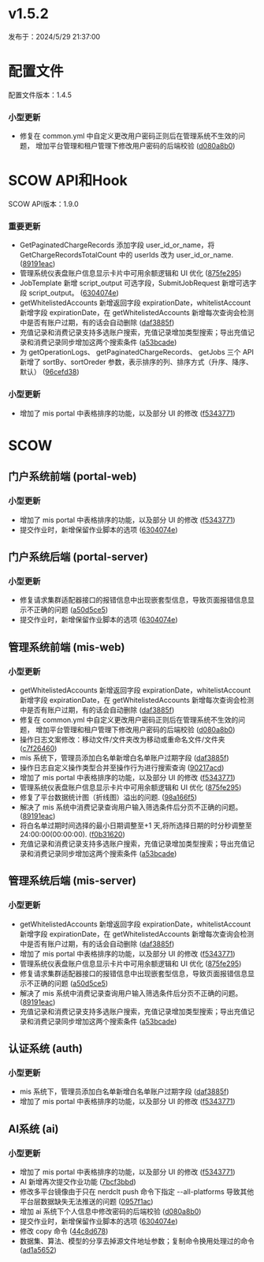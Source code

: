 # v1.5.2

发布于：2024/5/29 21:37:00



# 配置文件

配置文件版本：1.4.5

### 小型更新
- 修复在 common.yml 中自定义更改用户密码正则后在管理系统不生效的问题，
增加平台管理和租户管理下修改用户密码的后端校验 ([d080a8b0](https://github.com/PKUHPC/SCOW/commit/d080a8b0db84d0f30d76e28af35bff5212152151))


# SCOW API和Hook

SCOW API版本：1.9.0

### 重要更新
- GetPaginatedChargeRecords 添加字段 user_id_or_name，将 GetChargeRecordsTotalCount 中的 userIds 改为 user_id_or_name. ([89191eac](https://github.com/PKUHPC/SCOW/commit/89191eacd88ead95bd3a8aaac26a2931ac8c9d10))
- 管理系统仪表盘账户信息显示卡片中可用余额逻辑和 UI 优化 ([875fe295](https://github.com/PKUHPC/SCOW/commit/875fe295f4e7bd84f0c045033181d0624a72f538))
- JobTemplate 新增 script_output 可选字段，SubmitJobRequest 新增可选字段 script_output。 ([6304074e](https://github.com/PKUHPC/SCOW/commit/6304074e11623142335a4f089b404c14474771c0))
- getWhitelistedAccounts 新增返回字段 expirationDate，whitelistAccount 新增字段 expirationDate，在 getWhitelistedAccounts 新增每次查询会检测 中是否有账户过期，有的话会自动删除 ([daf3885f](https://github.com/PKUHPC/SCOW/commit/daf3885feb5d976836001f133786e231be0da5a2))
- 充值记录和消费记录支持多选账户搜索，充值记录增加类型搜索；导出充值记录和消费记录同步增加这两个搜索条件 ([a53bcade](https://github.com/PKUHPC/SCOW/commit/a53bcade9ce674ca599a03386e3bce248e86a480))
- 为 getOperationLogs、 getPaginatedChargeRecords、 getJobs 三个 API 新增了 sortBy、sortOreder 参数，表示排序的列、排序方式（升序、降序、默认） ([96cefd38](https://github.com/PKUHPC/SCOW/commit/96cefd383cd57ca7621cff6986ca84e19941f6c9))

### 小型更新
- 增加了 mis portal 中表格排序的功能，以及部分 UI 的修改 ([f5343771](https://github.com/PKUHPC/SCOW/commit/f5343771fd794be70a84a0a6db8a47f27814af50))


# SCOW

## 门户系统前端 (portal-web) 

### 小型更新
- 增加了 mis portal 中表格排序的功能，以及部分 UI 的修改 ([f5343771](https://github.com/PKUHPC/SCOW/commit/f5343771fd794be70a84a0a6db8a47f27814af50))
- 提交作业时，新增保留作业脚本的选项 ([6304074e](https://github.com/PKUHPC/SCOW/commit/6304074e11623142335a4f089b404c14474771c0))

## 门户系统后端 (portal-server) 

### 小型更新
- 修复请求集群适配器接口的报错信息中出现嵌套型信息，导致页面报错信息显示不正确的问题 ([a50d5ce5](https://github.com/PKUHPC/SCOW/commit/a50d5ce556a82310bfff8366e14ab247d779a2f1))
- 提交作业时，新增保留作业脚本的选项 ([6304074e](https://github.com/PKUHPC/SCOW/commit/6304074e11623142335a4f089b404c14474771c0))

## 管理系统前端 (mis-web) 

### 小型更新
- getWhitelistedAccounts 新增返回字段 expirationDate，whitelistAccount 新增字段 expirationDate，在 getWhitelistedAccounts 新增每次查询会检测 中是否有账户过期，有的话会自动删除 ([daf3885f](https://github.com/PKUHPC/SCOW/commit/daf3885feb5d976836001f133786e231be0da5a2))
- 修复在 common.yml 中自定义更改用户密码正则后在管理系统不生效的问题，
增加平台管理和租户管理下修改用户密码的后端校验 ([d080a8b0](https://github.com/PKUHPC/SCOW/commit/d080a8b0db84d0f30d76e28af35bff5212152151))
- 操作日志文案修改：移动文件/文件夹改为移动或重命名文件/文件夹 ([c7f26460](https://github.com/PKUHPC/SCOW/commit/c7f264609af6e9c30629a056185f362523290d0f))
- mis 系统下，管理员添加白名单新增白名单账户过期字段 ([daf3885f](https://github.com/PKUHPC/SCOW/commit/daf3885feb5d976836001f133786e231be0da5a2))
- 操作日志自定义操作类型合并至操作行为进行搜索查询 ([90217acd](https://github.com/PKUHPC/SCOW/commit/90217acd60eb1d41b7f2a233e56594109114bf11))
- 增加了 mis portal 中表格排序的功能，以及部分 UI 的修改 ([f5343771](https://github.com/PKUHPC/SCOW/commit/f5343771fd794be70a84a0a6db8a47f27814af50))
- 管理系统仪表盘账户信息显示卡片中可用余额逻辑和 UI 优化 ([875fe295](https://github.com/PKUHPC/SCOW/commit/875fe295f4e7bd84f0c045033181d0624a72f538))
- 修复了平台数据统计图（折线图）溢出的问题. ([98a166f5](https://github.com/PKUHPC/SCOW/commit/98a166f5c1501bd2b0054e100affbe60c82ebfa0))
- 解决了 mis 系统中消费记录查询用户输入筛选条件后分页不正确的问题。 ([89191eac](https://github.com/PKUHPC/SCOW/commit/89191eacd88ead95bd3a8aaac26a2931ac8c9d10))
- 将白名单过期时间选择的最小日期调整至+1 天,将所选择日期的时分秒调整至 24:00:00(00:00:00). ([f0b31620](https://github.com/PKUHPC/SCOW/commit/f0b31620a81eae1d1e3d7a737ac3de0f6ef3a0f5))
- 充值记录和消费记录支持多选账户搜索，充值记录增加类型搜索；导出充值记录和消费记录同步增加这两个搜索条件 ([a53bcade](https://github.com/PKUHPC/SCOW/commit/a53bcade9ce674ca599a03386e3bce248e86a480))

## 管理系统后端 (mis-server) 

### 小型更新
- getWhitelistedAccounts 新增返回字段 expirationDate，whitelistAccount 新增字段 expirationDate，在 getWhitelistedAccounts 新增每次查询会检测 中是否有账户过期，有的话会自动删除 ([daf3885f](https://github.com/PKUHPC/SCOW/commit/daf3885feb5d976836001f133786e231be0da5a2))
- 增加了 mis portal 中表格排序的功能，以及部分 UI 的修改 ([f5343771](https://github.com/PKUHPC/SCOW/commit/f5343771fd794be70a84a0a6db8a47f27814af50))
- 管理系统仪表盘账户信息显示卡片中可用余额逻辑和 UI 优化 ([875fe295](https://github.com/PKUHPC/SCOW/commit/875fe295f4e7bd84f0c045033181d0624a72f538))
- 修复请求集群适配器接口的报错信息中出现嵌套型信息，导致页面报错信息显示不正确的问题 ([a50d5ce5](https://github.com/PKUHPC/SCOW/commit/a50d5ce556a82310bfff8366e14ab247d779a2f1))
- 解决了 mis 系统中消费记录查询用户输入筛选条件后分页不正确的问题。 ([89191eac](https://github.com/PKUHPC/SCOW/commit/89191eacd88ead95bd3a8aaac26a2931ac8c9d10))
- 充值记录和消费记录支持多选账户搜索，充值记录增加类型搜索；导出充值记录和消费记录同步增加这两个搜索条件 ([a53bcade](https://github.com/PKUHPC/SCOW/commit/a53bcade9ce674ca599a03386e3bce248e86a480))

## 认证系统 (auth) 

### 小型更新
- mis 系统下，管理员添加白名单新增白名单账户过期字段 ([daf3885f](https://github.com/PKUHPC/SCOW/commit/daf3885feb5d976836001f133786e231be0da5a2))
- 增加了 mis portal 中表格排序的功能，以及部分 UI 的修改 ([f5343771](https://github.com/PKUHPC/SCOW/commit/f5343771fd794be70a84a0a6db8a47f27814af50))

## AI系统 (ai) 

### 小型更新
- 增加了 mis portal 中表格排序的功能，以及部分 UI 的修改 ([f5343771](https://github.com/PKUHPC/SCOW/commit/f5343771fd794be70a84a0a6db8a47f27814af50))
- AI 新增再次提交作业功能 ([7bcf3bbd](https://github.com/PKUHPC/SCOW/commit/7bcf3bbdeacdb5d093a0b18e50bd7f5d61037613))
- 修改多平台镜像由于只在 nerdclt push 命令下指定 --all-platforms 导致其他平台层数据缺失无法推送的问题 ([0957f1ac](https://github.com/PKUHPC/SCOW/commit/0957f1ac19f5e67fc7e059f2161c91b8aa3430a6))
- 增加 ai 系统下个人信息中修改密码的后端校验 ([d080a8b0](https://github.com/PKUHPC/SCOW/commit/d080a8b0db84d0f30d76e28af35bff5212152151))
- 提交作业时，新增保留作业脚本的选项 ([6304074e](https://github.com/PKUHPC/SCOW/commit/6304074e11623142335a4f089b404c14474771c0))
- 修改 copy 命令 ([44c8d678](https://github.com/PKUHPC/SCOW/commit/44c8d678cdb94e8fac6c2851e3fd9fe302c04be1))
- 数据集、算法、模型的分享去掉源文件地址参数；复制命令换用处理过的命令 ([ad1a5652](https://github.com/PKUHPC/SCOW/commit/ad1a5652794dc938e8acd93dc5973a56e9d275b6))


